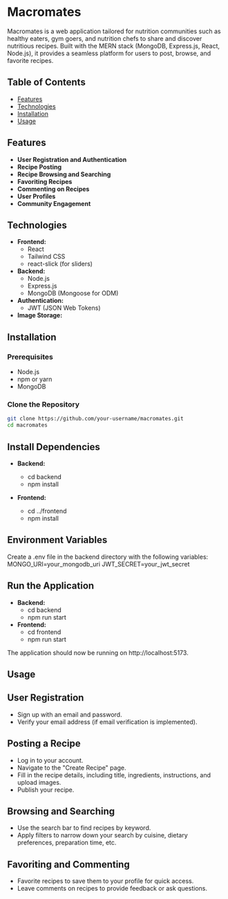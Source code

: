 # Macromates

Macromates is a web application tailored for nutrition communities such as healthy eaters, gym goers, and nutrition chefs to share and discover nutritious recipes. Built with the MERN stack (MongoDB, Express.js, React, Node.js), it provides a seamless platform for users to post, browse, and favorite recipes.

## Table of Contents

- [Features](#features)
- [Technologies](#technologies)
- [Installation](#installation)
- [Usage](#usage)

## Features

- **User Registration and Authentication**
- **Recipe Posting**
- **Recipe Browsing and Searching**
- **Favoriting Recipes**
- **Commenting on Recipes**
- **User Profiles**
- **Community Engagement**

## Technologies

- **Frontend:**
  - React
  - Tailwind CSS
  - react-slick (for sliders)
- **Backend:**
  - Node.js
  - Express.js
  - MongoDB (Mongoose for ODM)
- **Authentication:**
  - JWT (JSON Web Tokens)
- **Image Storage:**

## Installation

### Prerequisites

- Node.js
- npm or yarn
- MongoDB

### Clone the Repository

```bash
git clone https://github.com/your-username/macromates.git
cd macromates
```

## Install Dependencies

- **Backend:**

  - cd backend
  - npm install

- **Frontend:**
  - cd ../frontend
  - npm install

## Environment Variables

Create a .env file in the backend directory with the following variables:
MONGO_URI=your_mongodb_uri
JWT_SECRET=your_jwt_secret

## Run the Application

- **Backend:**
  - cd backend
  - npm run start
- **Frontend:**
  - cd frontend
  - npm run start

The application should now be running on http://localhost:5173.

## Usage

## User Registration

- Sign up with an email and password.
- Verify your email address (if email verification is implemented).

## Posting a Recipe

- Log in to your account.
- Navigate to the "Create Recipe" page.
- Fill in the recipe details, including title, ingredients, instructions, and upload images.
- Publish your recipe.

## Browsing and Searching

- Use the search bar to find recipes by keyword.
- Apply filters to narrow down your search by cuisine, dietary preferences, preparation time, etc.

## Favoriting and Commenting

- Favorite recipes to save them to your profile for quick access.
- Leave comments on recipes to provide feedback or ask questions.
